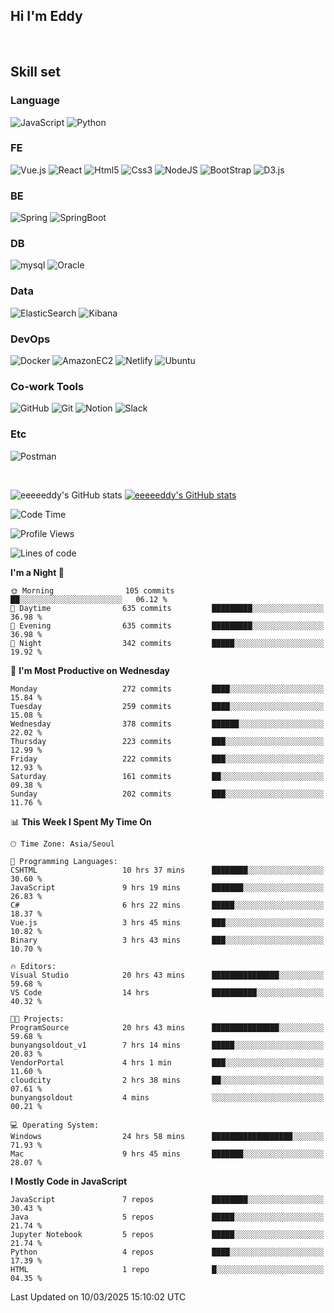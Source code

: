 ## Hi I'm Eddy
<br/>


<!--### Hi there 👋-->

## Skill set

### Language
![JavaScript](https://img.shields.io/badge/javascript-F7DF1E?style=for-the-badge&logo=javascript&logoColor=black)
![Python](https://img.shields.io/badge/Python-3776AB?style=for-the-badge&logo=Python&logoColor=white)

### FE
![Vue.js](https://img.shields.io/badge/vuejs-%2335495e.svg?style=for-the-badge&logo=vuedotjs&logoColor=%234FC08D)
![React](https://img.shields.io/badge/react-61DAFB?style=for-the-badge&logo=react&logoColor=black) 
![Html5](https://img.shields.io/badge/html5-E34F26?style=for-the-badge&logo=html5&logoColor=white)
![Css3](https://img.shields.io/badge/css-1572B6?style=for-the-badge&logo=css3&logoColor=white)
![NodeJS](https://img.shields.io/badge/node.js-339933?style=for-the-badge&logo=Node.js&logoColor=white)
![BootStrap](https://img.shields.io/badge/bootstrap-7952B3?style=for-the-badge&logo=bootstrap&logoColor=white)
![D3.js](https://img.shields.io/badge/D3.js-F9A03C?style=for-the-badge&logo=D3.js&logoColor=white)

### BE
![Spring](https://img.shields.io/badge/spring-6DB33F?style=for-the-badge&logo=spring&logoColor=white)
![SpringBoot](https://img.shields.io/badge/springboot-6DB33F?style=for-the-badge&logo=springboot&logoColor=white)

### DB
![mysql](https://img.shields.io/badge/mysql-4479A1?style=for-the-badge&logo=mysql&logoColor=white)
![Oracle](https://img.shields.io/badge/Oracle-F80000?style=for-the-badge&logo=oracle&logoColor=white)

### Data
![ElasticSearch](https://img.shields.io/badge/elasticsearch-005571?style=for-the-badge&logo=elasticsearch&logoColor=white)
![Kibana](https://img.shields.io/badge/Kibana-005571?style=for-the-badge&logo=Kibana&logoColor=white)

### DevOps
![Docker](https://img.shields.io/badge/docker-2496ED?style=for-the-badge&logo=docker&logoColor=white)
![AmazonEC2](https://img.shields.io/badge/amazonec2-FF9900?style=for-the-badge&logo=amazonec2&logoColor=white)
![Netlify](https://img.shields.io/badge/netlify-%23000000.svg?style=for-the-badge&logo=netlify&logoColor=#00C7B7)
![Ubuntu](https://img.shields.io/badge/Ubuntu-E95420?style=for-the-badge&logo=Ubuntu&logoColor=white)

### Co-work Tools
![GitHub](https://img.shields.io/badge/github-181717?style=for-the-badge&logo=github&logoColor=white)
![Git](https://img.shields.io/badge/git-F05032?style=for-the-badge&logo=git&logoColor=white)
![Notion](https://img.shields.io/badge/Notion-000000?style=for-the-badge&logo=Notion&logoColor=white)
![Slack](https://img.shields.io/badge/Slack-4A154B?style=for-the-badge&logo=Slack&logoColor=white)

### Etc
![Postman](https://img.shields.io/badge/postman-FF6C37?style=for-the-badge&logo=postman&logoColor=white)

<br>

![eeeeeddy's GitHub stats](https://github-readme-stats.vercel.app/api?username=eeeeeddy&show_icons=true&theme=radical)
[![eeeeeddy's GitHub stats](https://github-readme-stats.vercel.app/api/top-langs/?username=eeeeeddy&custom_title=My&nbsp;Language&hide=jupyter%20notebook&layout=compact&theme=radical&show_icons=true)](https://github.com/eeeeeddy/github-readme-stats)


<!--START_SECTION:waka-->
![Code Time](http://img.shields.io/badge/Code%20Time-803%20hrs%206%20mins-blue)

![Profile Views](http://img.shields.io/badge/Profile%20Views-0-blue)

![Lines of code](https://img.shields.io/badge/From%20Hello%20World%20I%27ve%20Written-677.4%20thousand%20lines%20of%20code-blue)

**I'm a Night 🦉** 

```text
🌞 Morning                105 commits         ██░░░░░░░░░░░░░░░░░░░░░░░   06.12 % 
🌆 Daytime                635 commits         █████████░░░░░░░░░░░░░░░░   36.98 % 
🌃 Evening                635 commits         █████████░░░░░░░░░░░░░░░░   36.98 % 
🌙 Night                  342 commits         █████░░░░░░░░░░░░░░░░░░░░   19.92 % 
```
📅 **I'm Most Productive on Wednesday** 

```text
Monday                   272 commits         ████░░░░░░░░░░░░░░░░░░░░░   15.84 % 
Tuesday                  259 commits         ████░░░░░░░░░░░░░░░░░░░░░   15.08 % 
Wednesday                378 commits         ██████░░░░░░░░░░░░░░░░░░░   22.02 % 
Thursday                 223 commits         ███░░░░░░░░░░░░░░░░░░░░░░   12.99 % 
Friday                   222 commits         ███░░░░░░░░░░░░░░░░░░░░░░   12.93 % 
Saturday                 161 commits         ██░░░░░░░░░░░░░░░░░░░░░░░   09.38 % 
Sunday                   202 commits         ███░░░░░░░░░░░░░░░░░░░░░░   11.76 % 
```


📊 **This Week I Spent My Time On** 

```text
🕑︎ Time Zone: Asia/Seoul

💬 Programming Languages: 
CSHTML                   10 hrs 37 mins      ████████░░░░░░░░░░░░░░░░░   30.60 % 
JavaScript               9 hrs 19 mins       ███████░░░░░░░░░░░░░░░░░░   26.83 % 
C#                       6 hrs 22 mins       █████░░░░░░░░░░░░░░░░░░░░   18.37 % 
Vue.js                   3 hrs 45 mins       ███░░░░░░░░░░░░░░░░░░░░░░   10.82 % 
Binary                   3 hrs 43 mins       ███░░░░░░░░░░░░░░░░░░░░░░   10.70 % 

🔥 Editors: 
Visual Studio            20 hrs 43 mins      ███████████████░░░░░░░░░░   59.68 % 
VS Code                  14 hrs              ██████████░░░░░░░░░░░░░░░   40.32 % 

🐱‍💻 Projects: 
ProgramSource            20 hrs 43 mins      ███████████████░░░░░░░░░░   59.68 % 
bunyangsoldout_v1        7 hrs 14 mins       █████░░░░░░░░░░░░░░░░░░░░   20.83 % 
VendorPortal             4 hrs 1 min         ███░░░░░░░░░░░░░░░░░░░░░░   11.60 % 
cloudcity                2 hrs 38 mins       ██░░░░░░░░░░░░░░░░░░░░░░░   07.61 % 
bunyangsoldout           4 mins              ░░░░░░░░░░░░░░░░░░░░░░░░░   00.21 % 

💻 Operating System: 
Windows                  24 hrs 58 mins      ██████████████████░░░░░░░   71.93 % 
Mac                      9 hrs 45 mins       ███████░░░░░░░░░░░░░░░░░░   28.07 % 
```

**I Mostly Code in JavaScript** 

```text
JavaScript               7 repos             ████████░░░░░░░░░░░░░░░░░   30.43 % 
Java                     5 repos             █████░░░░░░░░░░░░░░░░░░░░   21.74 % 
Jupyter Notebook         5 repos             █████░░░░░░░░░░░░░░░░░░░░   21.74 % 
Python                   4 repos             ████░░░░░░░░░░░░░░░░░░░░░   17.39 % 
HTML                     1 repo              █░░░░░░░░░░░░░░░░░░░░░░░░   04.35 % 
```




 Last Updated on 10/03/2025 15:10:02 UTC
<!--END_SECTION:waka-->



<!--
**eeeeeddy/eeeeeddy** is a ✨ _special_ ✨ repository because its `README.md` (this file) appears on your GitHub profile.

Here are some ideas to get you started:

- 🔭 I’m currently working on ...
- 🌱 I’m currently learning ...
- 👯 I’m looking to collaborate on ...
- 🤔 I’m looking for help with ...
- 💬 Ask me about ...
- 📫 How to reach me: ...
- 😄 Pronouns: ...
- ⚡ Fun fact: ...
-->
